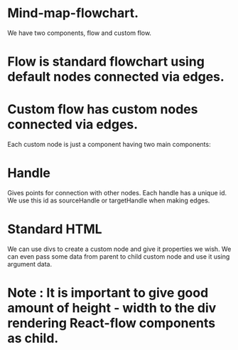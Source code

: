 # Mind-map-flowchart.

We have two components, flow and custom flow.

# Flow is standard flowchart using default nodes connected via edges.

# Custom flow has custom nodes connected via edges.

Each custom node is just a component having two main components:

# Handle
Gives points for connection with other nodes.
Each handle has a unique id.
We use this id as sourceHandle or targetHandle when making edges.

# Standard HTML
We can use divs to create a custom node and give it properties we wish.
We can even pass some data from parent to child custom node and use it using argument data.

# Note : It is important to give good amount of height - width to the div rendering React-flow components as child.